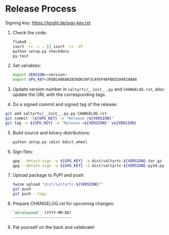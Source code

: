 Release Process
===============

Signing key: https://lgrahl.de/pgp-key.txt

1. Check the code:

   ```bash
   flake8 .
   isort -rc -c . || isort -rc -df
   python setup.py checkdocs
   py.test
   ```

2. Set variables:

   ```bash
   export VERSION=<version>
   export GPG_KEY=3FDB14868A2B36D638F3C495F98FBED10482ABA6
   ```

3. Update version number in ``saltyrtc/__init__.py`` and 
   ``CHANGELOG.rst``, also update the URL with the corresponding tags.

4. Do a signed commit and signed tag of the release:

  ```bash
  git add saltyrtc/__init__.py.py CHANGELOG.rst
  git commit -S${GPG_KEY} -m "Release v${VERSION}"
  git tag -u ${GPG_KEY} -m "Release v${VERSION}" v${VERSION}
  ```

5. Build source and binary distributions:

   ```bash
   python setup.py sdist bdist_wheel
   ```

6. Sign files:

   ```bash
   gpg --detach-sign -u ${GPG_KEY} -a dist/saltyrtc-${VERSION}.tar.gz
   gpg --detach-sign -u ${GPG_KEY} -a dist/saltyrtc-${VERSION}-py34.py35-none-any.whl
   ```

7. Upload package to PyPI and push:

   ```bash
   twine upload "dist/saltyrtc-${VERSION}*"
   git push
   git push --tags
   ```

8. Prepare CHANGELOG.rst for upcoming changes:

   ```rst
   `Unreleased`_ (YYYY-MM-DD)
   --------------------------
   ```

9. Pat yourself on the back and celebrate!
